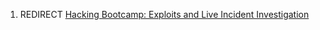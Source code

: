 1.  REDIRECT [Hacking Bootcamp: Exploits and Live Incident
    Investigation](Hacking_Bootcamp:_Exploits_and_Live_Incident_Investigation "wikilink")